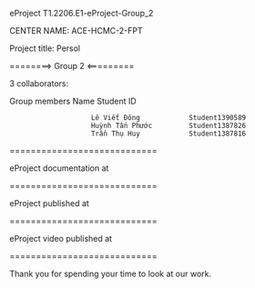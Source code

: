 eProject T1.2206.E1-eProject-Group_2

CENTER NAME: ACE-HCMC-2-FPT

Project title: Persol

========> Group 2 <=========

3 collaborators:

Group members Name Student ID

                        Lê Viết Đông            Student1390589
                        Huỳnh Tấn Phước         Student1387826
                        Trần Thụ Huy            Student1387816
 
============================

eProject documentation at 

============================

eProject published at 

============================

eProject video published at 

============================

Thank you for spending your time to look at our work.
